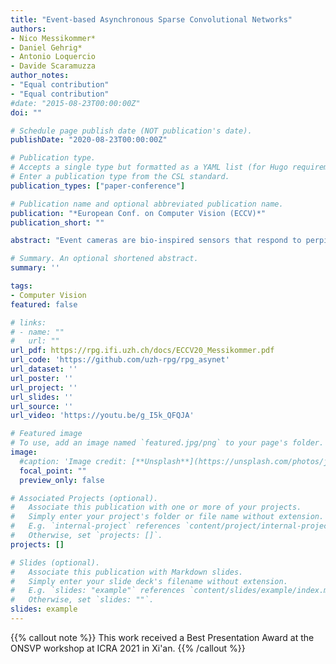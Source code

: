 ```yaml
---
title: "Event-based Asynchronous Sparse Convolutional Networks"
authors:
- Nico Messikommer*
- Daniel Gehrig*
- Antonio Loquercio
- Davide Scaramuzza
author_notes:
- "Equal contribution"
- "Equal contribution"
#date: "2015-08-23T00:00:00Z"
doi: ""

# Schedule page publish date (NOT publication's date).
publishDate: "2020-08-23T00:00:00Z"

# Publication type.
# Accepts a single type but formatted as a YAML list (for Hugo requirements).
# Enter a publication type from the CSL standard.
publication_types: ["paper-conference"]

# Publication name and optional abbreviated publication name.
publication: "*European Conf. on Computer Vision (ECCV)*"
publication_short: ""

abstract: "Event cameras are bio-inspired sensors that respond to perpixel brightness changes in the form of asynchronous and sparse “events”. Recently, pattern recognition algorithms, such as learning-based methods, have made significant progress with event cameras by converting events into synchronous dense, image-like representations and applying traditional machine learning methods developed for standard cameras. However, these approaches discard the spatial and temporal sparsity inherent in event data at the cost of higher computational complexity and latency. In this work, we present a general framework for converting models trained on synchronous image-like event representations into asynchronous models with identical output, thus directly leveraging the intrinsic asynchronous and sparse nature of the event data. We show both theoretically and experimentally that this drastically reduces the computational complexity and latency of high-capacity, synchronous neural networks without sacrificing accuracy. In addition, our framework has several desirable characteristics: (i) it exploits spatio-temporal sparsity of events explicitly, (ii) it is agnostic to the event representation, network architecture, and task, and (iii) it does not require any train-time change, since it is compatible with the standard neural networks’ training process. We thoroughly validate the proposed framework on two computer vision tasks: object detection and object recognition. In these tasks, we reduce the computational complexity up to 20 times with respect to high-latency neural networks. At the same time, we outperform state-ofthe-art asynchronous approaches up to 24% in prediction accuracy."

# Summary. An optional shortened abstract.
summary: ''

tags:
- Computer Vision
featured: false

# links:
# - name: ""
#   url: ""
url_pdf: https://rpg.ifi.uzh.ch/docs/ECCV20_Messikommer.pdf
url_code: 'https://github.com/uzh-rpg/rpg_asynet'
url_dataset: ''
url_poster: ''
url_project: ''
url_slides: ''
url_source: ''
url_video: 'https://youtu.be/g_I5k_QFQJA'

# Featured image
# To use, add an image named `featured.jpg/png` to your page's folder. 
image:
  #caption: 'Image credit: [**Unsplash**](https://unsplash.com/photos/jdD8gXaTZsc)'
  focal_point: ""
  preview_only: false

# Associated Projects (optional).
#   Associate this publication with one or more of your projects.
#   Simply enter your project's folder or file name without extension.
#   E.g. `internal-project` references `content/project/internal-project/index.md`.
#   Otherwise, set `projects: []`.
projects: []

# Slides (optional).
#   Associate this publication with Markdown slides.
#   Simply enter your slide deck's filename without extension.
#   E.g. `slides: "example"` references `content/slides/example/index.md`.
#   Otherwise, set `slides: ""`.
slides: example
---
```


{{% callout note %}}
This work received a Best Presentation Award at the ONSVP workshop at ICRA 2021 in Xi'an.
{{% /callout %}}

